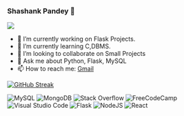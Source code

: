 ### Shashank Pandey 👋
![](https://dcbadge.vercel.app/api/shield/800203880515633163)

- 🔭 I’m currently working on Flask Projects.
- 🌱 I’m currently learning C,DBMS.
- 👯 I’m looking to collaborate on Small Projects
- 💬 Ask me about Python, Flask, MySQL
- 📫 How to reach me: <a href='jpshashank200@gmail.com'>Gmail</a>

[![GitHub Streak](https://streak-stats.demolab.com/?user=shashankpandey04)](https://git.io/streak-stats)

![MySQL](https://img.shields.io/badge/mysql-%2300f.svg?style=for-the-badge&logo=mysql&logoColor=white) ![MongoDB](https://img.shields.io/badge/MongoDB-%234ea94b.svg?style=for-the-badge&logo=mongodb&logoColor=white) ![Stack Overflow](https://img.shields.io/badge/-Stackoverflow-FE7A16?style=for-the-badge&logo=stack-overflow&logoColor=white) ![FreeCodeCamp](https://img.shields.io/badge/Freecodecamp-%23123.svg?&style=for-the-badge&logo=freecodecamp&logoColor=green) ![Visual Studio Code](https://img.shields.io/badge/Visual%20Studio%20Code-0078d7.svg?style=for-the-badge&logo=visual-studio-code&logoColor=white)
![Flask](https://img.shields.io/badge/flask-%23000.svg?style=for-the-badge&logo=flask&logoColor=white) ![NodeJS](https://img.shields.io/badge/node.js-6DA55F?style=for-the-badge&logo=node.js&logoColor=white) ![React](https://img.shields.io/badge/react-%2320232a.svg?style=for-the-badge&logo=react&logoColor=%2361DAFB) 
